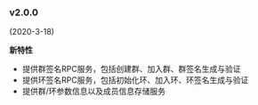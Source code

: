 ### v2.0.0

(2020-3-18)

**新特性**

- 提供群签名RPC服务，包括创建群、加入群、群签名生成与验证
- 提供环签名RPC服务，包括初始化环、加入环、环签名生成与验证
- 提供群/环参数信息以及成员信息存储服务
